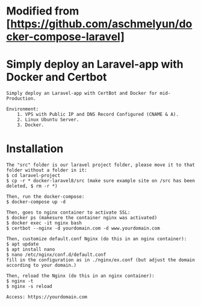 # Modified from [https://github.com/aschmelyun/docker-compose-laravel]
# Simply deploy an Laravel-app with Docker and Certbot
    Simply deploy an Laravel-app with CertBot and Docker for mid-Production.
```Environment:
Environment:
    1. VPS with Public IP and DNS Record Configured (CNAME & A).
    2. Linux Ubuntu Server.
    3. Docker.
```

# Installation
```
The "src" folder is our laravel project folder, please move it to that folder without a folder in it:
$ cd laravel-project
$ cp -r * docker-laravel8/src (make sure example site on /src has been deleted, $ rm -r *)

Then, run the docker-compose:
$ docker-compose up -d

Then, goes to nginx container to activate SSL:
$ docker ps (makesure the container nginx was activated)
$ docker exec -it nginx bash
$ certbot --nginx -d yourdomain.com -d www.yourdomain.com

Then, customize default.conf Nginx (do this in an nginx container):
$ apt update
$ apt install nano
$ nano /etc/nginx/conf.d/default.conf
fill in the configuration as in ./nginx/ex.conf (but adjust the domain according to your domain.)

Then, reload the Nginx (do this in an nginx container):
$ nginx -t
$ nginx -s reload

Access: https://yourdomain.com
```
